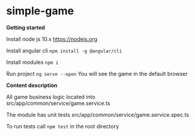 # simple-game

**Getting started**

Install node js 10.x
https://nodejs.org

Install angular cli
`npm install -g @angular/cli`

Install modules
`npm i`

Run project 
`ng serve --open`
You will see the game in the default browser


**Content description**

All game business logic located into src/app/common/service/game.service.ts

The module has unit tests src/app/common/service/game.service.spec.ts

To run tests call `npm test` in the root directory

